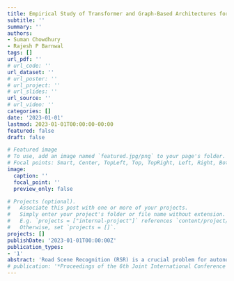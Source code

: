 ```yaml
---
title: Empirical Study of Transformer and Graph-Based Architectures for Class-Imbalanced Road Scene Recognition
subtitle: ''
summary: ''
authors:
- Suman Chowdhury
- Rajesh P Barnwal
tags: []
url_pdf: ''
# url_code: ''
url_dataset: ''
# url_poster: ''
# url_project: ''
# url_slides: ''
url_source: ''
# url_video: ''
categories: []
date: '2023-01-01'
lastmod: 2023-01-01T00:00:00-00:00
featured: false
draft: false

# Featured image
# To use, add an image named `featured.jpg/png` to your page's folder.
# Focal points: Smart, Center, TopLeft, Top, TopRight, Left, Right, BottomLeft, Bottom, BottomRight.
image:
  caption: ''
  focal_point: ''
  preview_only: false

# Projects (optional).
#   Associate this post with one or more of your projects.
#   Simply enter your project's folder or file name without extension.
#   E.g. `projects = ["internal-project"]` references `content/project/deep-learning/index.md`.
#   Otherwise, set `projects = []`.
projects: []
publishDate: '2023-01-01T00:00:00Z'
publication_types:
- '1'
abstract: 'Road Scene Recognition (RSR) is a crucial problem for autonomous vehicles and robotics, which requires accurate perception of the surrounding environment. Multi-label image classification (MLIC) techniques are suitable for RSR since they can handle the presence of multiple objects simultaneously. However, there is a lack of research and datasets to address RSR through MLIC. Nonetheless, transformer and graph-based architectures have emerged to address MLIC’s complexity and have shown rapid progress. Though there are few work published in the area of RSR but those have their own limitations. While segmentation and detection-based architectures have been well-researched, classification-based approaches are less explored.In this work, we explored classification-based approach for RSR using well curated dataset from the KITTI road-scene dataset. Furthermore, we analyzed and compared different contemporary transformer and graph-based MLIC architectures like C-Tran, MLGCN and SSGRL to identify the optimal approach for classification-based RSR. We also studied the capability of these MLIC architectures in effective handling the impact of class imbalance and biasness in the training dataset. Through extensive experiments, we substantiated the outcome by including the results of different ablation study.'
# publication: '*Proceedings of the 6th Joint International Conference on Data Science \& Management of Data (10th ACM IKDD CODS and 28th COMAD)*'
---
```

